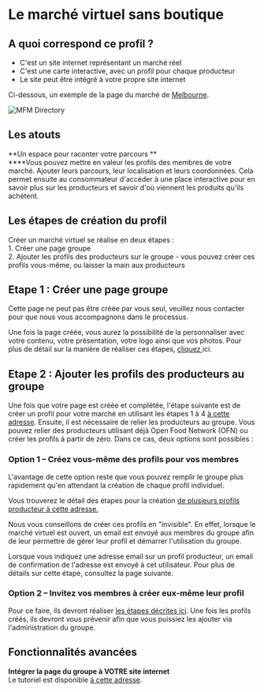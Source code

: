 # Le marché virtuel sans boutique

## A quoi correspond ce profil ?

* C'est un site internet représentant un marché réel
* C'est une carte interactive, avec un profil pour chaque producteur
* Le site peut être intégré à votre propre site internet

Ci-dessous, un exemple de la page du marché de [Melbourne](https://github.com/OFNUserguideFr/OFNUserGuide-France/tree/1d5f08bc11df544726c2b2445d3501713c4ebdf1/melbourne-farmers-markets.md).

![MFM Directory](https://openfoodnetwork.org/wp-content/uploads/2016/08/MFM-Directory.png)

## Les atouts

**Un espace pour raconter votre parcours  **\
****Vous pouvez mettre en valeur les profils des membres de votre marché. Ajouter leurs parcours, leur localisation et leurs coordonnées. Cela permet ensuite au consommateur d'accéder à une place interactive pour en savoir plus sur les producteurs et savoir d'où viennent les produits qu'ils achètent.

## Les étapes de création du profil

Créer un marché virtuel se réalise en deux étapes :\
1\. Créer une page groupe\
2\. Ajouter les profils des producteurs sur le groupe - vous pouvez créer ces profils vous-même, ou laisser la main aux producteurs

## Etape 1 : Créer une page groupe

Cette page ne peut pas être créée par vous seul, veuillez nous contacter pour que nous vous accompagnons dans le processus.

Une fois la page créée, vous aurez la possibilité de la personnaliser avec votre contenu, votre présentation, votre logo ainsi que vos photos. Pour plus de détail sur la manière de réaliser ces étapes, [cliquez ](../fonctionnalites-standards/groupes/create-group-page.md)ici.

## Etape 2 : Ajouter les profils des producteurs au groupe

Une fois que votre page est créée et complétée, l'étape suivante est de créer un profil pour votre marché en utilisant les étapes 1 à 4 [à cette adresse](le-hub-non-producteur-avec-boutique-en-ligne.md). Ensuite, il est nécessaire de relier les producteurs au groupe. Vous pouvez relier des producteurs utilisant déjà Open Food Network (OFN) ou créer les profils à partir de zéro. Dans ce cas, deux options sont possibles :

### Option 1 – Créez vous-même des profils pour vos membres

L'avantage de cette option reste que vous pouvez remplir le groupe plus rapidement qu'en attendant la création de chaque profil individuel.

Vous trouverez le détail des étapes pour la création [de plusieurs profils producteur à cette adresse.](../fonctionnalites-standards/votre-profil/creez-ou-connectez-vos-producteurs.md)

Nous vous conseillons de créer ces profils en "invisible". En effet, lorsque le marché virtuel est ouvert, un email est envoyé aux membres du groupe afin de leur permettre de gérer leur profil et démarrer l'utilisation du groupe.

Lorsque vous indiquez une adresse email sur un profil producteur, un email de confirmation de l'adresse est envoyé à cet utilisateur. Pour plus de détails sur cette étape, consultez la page suivante.

### Option 2 – Invitez vos membres à créer eux-même leur profil

Pour ce faire, ils devront réaliser [les étapes décrites ici](le-producteur-en-vente-directe-avec-une-boutique.md). Une fois les profils créés, ils devront vous prévenir afin que vous puissiez les ajouter via l'administration du groupe.

## Fonctionnalités avancées

**Intégrer la page du groupe à VOTRE site internet**\
Le tutoriel est disponible [à cette adresse](../fonctionnalites-standards/groupes/embed-a-group-page.md).

